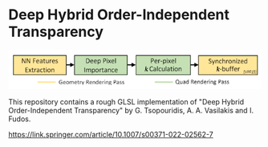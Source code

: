 # Deep Hybrid Order-Independent Transparency

![](image.png)

This repository contains a rough GLSL implementation of "Deep Hybrid Order-Independent Transparency" by G. Tsopouridis, A. A. Vasilakis and I. Fudos.

https://link.springer.com/article/10.1007/s00371-022-02562-7
